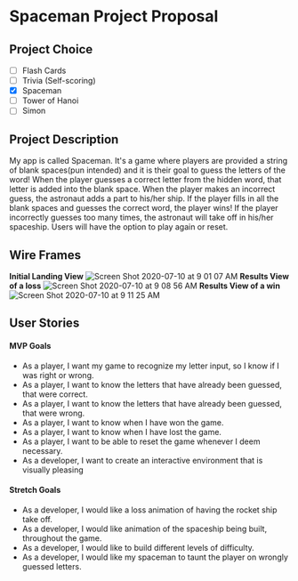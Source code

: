 # Spaceman Project Proposal

## Project Choice

- [ ] Flash Cards
- [ ] Trivia (Self-scoring)
- [x] Spaceman
- [ ] Tower of Hanoi
- [ ] Simon

## Project Description

My app is called Spaceman. It's a game where players are provided a string of blank spaces(pun intended) and it is their goal to guess the letters of the word! When the player guesses a correct letter from the hidden word, that letter is added into the blank space. When the player makes an incorrect guess, the astronaut adds a part to his/her ship. If the player fills in all the blank spaces and guesses the correct word, the player wins! If the player incorrectly guesses too many times, the astronaut will take off in his/her spaceship. Users will have the option to play again or reset.

## Wire Frames

**Initial Landing View**
![Screen Shot 2020-07-10 at 9 01 07 AM](https://media.git.generalassemb.ly/user/28784/files/f41ceb00-c28b-11ea-818c-70debaafdd57)
**Results View of a loss**
![Screen Shot 2020-07-10 at 9 08 56 AM](https://media.git.generalassemb.ly/user/28784/files/03e8ff00-c28d-11ea-8349-5e45ff544bbc)
**Results View of a win**
![Screen Shot 2020-07-10 at 9 11 25 AM](https://media.git.generalassemb.ly/user/28784/files/5f1af180-c28d-11ea-8dcb-5bfbfa0edcad)

## User Stories

#### MVP Goals

- As a player, I want my game to recognize my letter input, so I know if I was right or wrong.
- As a player, I want to know the letters that have already been guessed, that were correct.
- As a player, I want to know the letters that have already been guessed, that were wrong.
- As a player, I want to know when I have won the game.
- As a player, I want to know when I have lost the game.
- As a player, I want to be able to reset the game whenever I deem necessary.
- As a developer, I want to create an interactive environment that is visually pleasing

#### Stretch Goals

- As a developer, I would like a loss animation of having the rocket ship take off.
- As a developer, I would like animation of the spaceship being built, throughout the game.
- As a developer, I would like to build different levels of difficulty.
- As a developer, I would like my spaceman to taunt the player on wrongly guessed letters.
